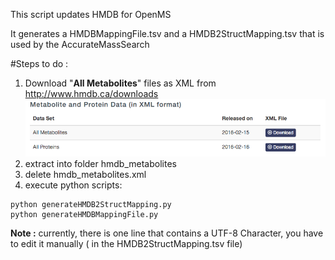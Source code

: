 This script updates HMDB for OpenMS

It generates a HMDBMappingFile.tsv and a HMDB2StructMapping.tsv that is used by the AccurateMassSearch

#Steps to do :  
 
1. Download "**All Metabolites**" files as XML from http://www.hmdb.ca/downloads   
![image](hmdb_download.png)
2. extract into folder hmdb_metabolites  
3. delete hmdb_metabolites.xml 
4. execute python scripts:  
```
python generateHMDB2StructMapping.py 
python generateHMDBMappingFile.py
```

**Note :** 
currently, there is one line that contains a UTF-8 Character, you have to edit it manually ( in the HMDB2StructMapping.tsv file)